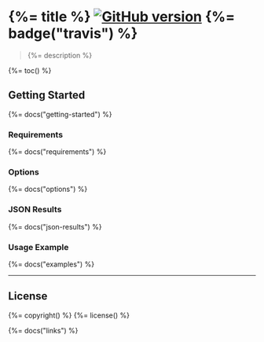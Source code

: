 # {%= title %} [![GitHub version](https://badge.fury.io/gh/truckingsim%2FAjax-Bootstrap-Select.svg)](http://badge.fury.io/gh/truckingsim%2FAjax-Bootstrap-Select) {%=  badge("travis") %}

> {%= description %}

{%= toc() %}

## Getting Started
{%= docs("getting-started") %}

### Requirements
{%= docs("requirements") %}

### Options
{%= docs("options") %}

### JSON Results
{%= docs("json-results") %}

### Usage Example
{%= docs("examples") %}

***

## License
{%= copyright() %}
{%= license() %}

{%= docs("links") %}
